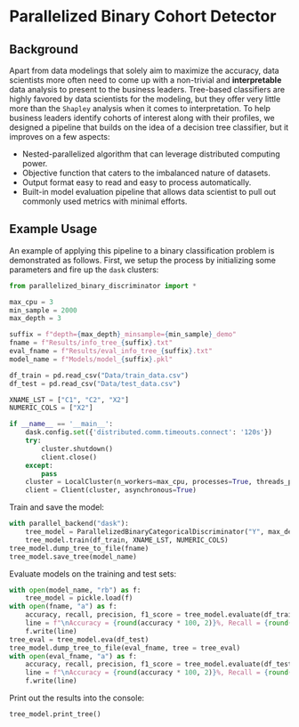 # Parallelized Binary Cohort Detector
## Background
Apart from data modelings that solely aim to maximize the accuracy, data scientists more often need to come up with a non-trivial and <strong>interpretable</strong> data analysis to present to the business leaders. Tree-based classifiers are highly favored by data scientists for the modeling, but they offer very little more than the `Shapley` analysis when it comes to interpretation. To help business leaders identify cohorts of interest along with their profiles, we designed a pipeline that builds on the idea of a decision tree classifier, but it improves on a few aspects:
* Nested-parallelized algorithm that can leverage distributed computing power.
* Objective function that caters to the imbalanced nature of datasets.
* Output format easy to read and easy to process automatically.
* Built-in model evaluation pipeline that allows data scientist to pull out commonly used metrics with minimal efforts.

## Example Usage
An example of applying this pipeline to a binary classification problem is demonstrated as follows. First, we setup the process by initializing some parameters and fire up the `dask` clusters:
```Python
from parallelized_binary_discriminator import *

max_cpu = 3
min_sample = 2000
max_depth = 3

suffix = f"depth={max_depth}_minsample={min_sample}_demo"
fname = f"Results/info_tree_{suffix}.txt"
eval_fname = f"Results/eval_info_tree_{suffix}.txt"
model_name = f"Models/model_{suffix}.pkl"

df_train = pd.read_csv("Data/train_data.csv")
df_test = pd.read_csv("Data/test_data.csv")

XNAME_LST = ["C1", "C2", "X2"]
NUMERIC_COLS = ["X2"]

if __name__ == '__main__':
    dask.config.set({'distributed.comm.timeouts.connect': '120s'})
    try:
        cluster.shutdown()
        client.close()
    except:
        pass
    cluster = LocalCluster(n_workers=max_cpu, processes=True, threads_per_worker=2)
    client = Client(cluster, asynchronous=True)
```
Train and save the model:
```Python
with parallel_backend("dask"):
    tree_model = ParallelizedBinaryCategoricalDiscriminator("Y", max_depth = max_depth, min_sample = min_sample, nested_parallel = True)
    tree_model.train(df_train, XNAME_LST, NUMERIC_COLS)
tree_model.dump_tree_to_file(fname)
tree_model.save_tree(model_name)
```
Evaluate models on the training and test sets:
```Python
with open(model_name, "rb") as f:
    tree_model = pickle.load(f)
with open(fname, "a") as f:
    accuracy, recall, precision, f1_score = tree_model.evaluate(df_train)
    line = f"\nAccuracy = {round(accuracy * 100, 2)}%, Recall = {round(recall * 100, 2)}%, Precision = {round(precision * 100, 2)}%, F1-Score = {round(f1_score, 2)}"
    f.write(line)
tree_eval = tree_model.eva(df_test)
tree_model.dump_tree_to_file(eval_fname, tree = tree_eval)
with open(eval_fname, "a") as f:
    accuracy, recall, precision, f1_score = tree_model.evaluate(df_test)
    line = f"\nAccuracy = {round(accuracy * 100, 2)}%, Recall = {round(recall * 100, 2)}%, Precision = {round(precision * 100, 2)}%, F1-Score = {round(f1_score, 2)}"
    f.write(line)
```
Print out the results into the console:
```Python
tree_model.print_tree()
```
